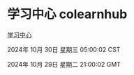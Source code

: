 # 学习中心 colearnhub
[学习中心](http://219.139.197.74:56308/colearnhub/)

2024年 10月 30日 星期三 05:00:02 CST

2024年 10月 29日 星期二 21:00:02 GMT
